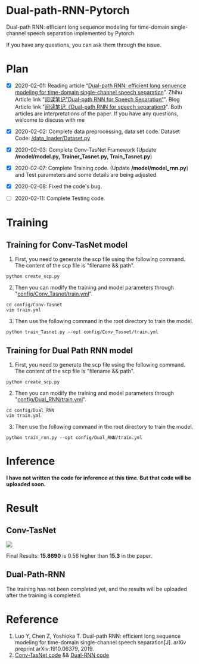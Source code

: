 # Dual-path-RNN-Pytorch
Dual-path RNN: efficient long sequence modeling for time-domain single-channel speech separation implemented by Pytorch

If you have any questions, you can ask them through the issue.


# Plan

- [x] 2020-02-01: Reading article “[Dual-path RNN: efficient long sequence modeling for time-domain single-channel speech separation](https://arxiv.org/abs/1910.06379 "Dual-path RNN: efficient long sequence modeling for time-domain single-channel speech separation")”. Zhihu Article link "[阅读笔记”Dual-path RNN for Speech Separation“](https://zhuanlan.zhihu.com/p/104606356 "阅读笔记”Dual-path RNN for Speech Separation“")". Blog Article link "[阅读笔记《Dual-path RNN for speech separation》](https://www.likai.show/archives/dual-path-rnn "阅读笔记《Dual-path RNN for speech separation》")". Both articles are interpretations of the paper. If you have any questions, welcome to discuss with me

- [x] 2020-02-02: Complete data preprocessing, data set code. Dataset Code: [/data_loader/Dataset.py](https://github.com/JusperLee/Dual-path-RNN-Pytorch/blob/master/data_loader/Dataset.py)

- [x] 2020-02-03: Complete Conv-TasNet Framework (Update **/model/model.py, Trainer_Tasnet.py, Train_Tasnet.py**)

- [x] 2020-02-07: Complete Training code. (Update **/model/model_rnn.py**) and Test parameters and some details are being adjusted.

- [x] 2020-02-08: Fixed the code's bug.

- [ ] 2020-02-11: Complete Testing code.

# Training
## Training for Conv-TasNet model
1. First, you need to generate the scp file using the following command. The content of the scp file is "filename && path".
```shell
python create_scp.py
```

2. Then you can modify the training and model parameters through "[config/Conv_Tasnet/train.yml](https://github.com/JusperLee/Dual-Path-RNN-Pytorch/tree/master/config/Conv_Tasnet )".
```shell
cd config/Conv-Tasnet
vim train.yml
```

3. Then use the following command in the root directory to train the model.
```shell
python train_Tasnet.py --opt config/Conv_Tasnet/train.yml
```
## Training for Dual Path RNN model
1. First, you need to generate the scp file using the following command. The content of the scp file is "filename && path".
```shell
python create_scp.py
```

2. Then you can modify the training and model parameters through "[config/Dual_RNN/train.yml](https://github.com/JusperLee/Dual-Path-RNN-Pytorch/tree/master/config/Dual_RNN "config / Dual_RNN / train.yml")".
```shell
cd config/Dual_RNN
vim train.yml
```

3. Then use the following command in the root directory to train the model.
```shell
python train_rnn.py --opt config/Dual_RNN/train.yml
```

# Inference

**I have not written the code for inference at this time. But that code will be uploaded soon.**

# Result

## Conv-TasNet
![](https://github.com/JusperLee/Dual-Path-RNN-Pytorch/blob/master/log/Conv_Tasnet/loss.png)

Final Results: **15.8690** is 0.56 higher than **15.3** in the paper.

## Dual-Path-RNN
The training has not been completed yet, and the results will be uploaded after the training is completed.

# Reference
1. Luo Y, Chen Z, Yoshioka T. Dual-path RNN: efficient long sequence modeling for time-domain single-channel speech separation[J]. arXiv preprint arXiv:1910.06379, 2019.
2. [Conv-TasNet code](https://github.com/JusperLee/Conv-TasNet "Conv-TasNet code") && [Dual-RNN code](https://github.com/yluo42/TAC/blob/master/utility/models.py "Dual-RNN code")
